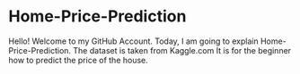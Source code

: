 # Home-Price-Prediction
Hello! Welcome to my GitHub Account. Today, I am going to explain Home-Price-Prediction. The dataset is taken from Kaggle.com It is for the beginner how to predict the price of the house. 
